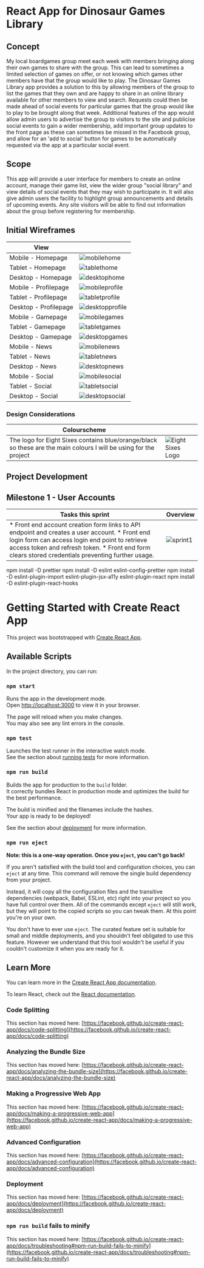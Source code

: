 # React App for Dinosaur Games Library

## Concept

My local boardgames group meet each week with members bringing along their own games to share with the group. This can lead to sometimes a limited selection of games on offer, or not knowing which games other members have that the group would like to play. The Dinosaur Games Library app provides a solution to this by allowing members of the group to list the games that they own and are happy to share in an online library available for other members to view and search. Requests could then be made ahead of social events for particular games that the group would like to play to be brought along that week. Additional features of the app would allow admin users to advertise the group to visitors to the site and publicise social events to gain a wider membership, add important group updates to the front page as these can sometimes be missed in the Facebook group, and allow for an 'add to social' button for games to be automatically requested via the app at a particular social event.

## Scope

This app will provide a user interface for members to create an online account, manage their game list, view the wider group "social library" and view details of social events that they may wish to participate in. It will also give admin users the facility to highlight group announcements and details of upcoming events. Any site visitors will be able to find out information about the group before registering for membership.

## Initial Wireframes

| View                  |                                                                                 |
| --------------------- | ------------------------------------------------------------------------------- |
| Mobile - Homepage     | ![mobilehome](/Documentation/Wireframes/wireframe_mobile_home.png)              |
| Tablet - Homepage     | ![tablethome](/Documentation/Wireframes/wireframe_tablet_home.png)              |
| Desktop - Homepage    | ![desktophome](/Documentation/Wireframes/wireframe_desktop_home.png)            |
| Mobile - Profilepage  | ![mobileprofile](/Documentation/Wireframes/wireframe_mobile_profile_view.png)   |
| Tablet - Profilepage  | ![tabletprofile](/Documentation/Wireframes/wireframe_tablet_profile_view.png)   |
| Desktop - Profilepage | ![desktopprofile](/Documentation/Wireframes/wireframe_desktop_profile_view.png) |
| Mobile - Gamepage     | ![mobilegames](/Documentation/Wireframes/wireframe_mobile_game_detail.png)      |
| Tablet - Gamepage     | ![tabletgames](/Documentation/Wireframes/wireframe_tablet_game_detail.png)      |
| Desktop - Gamepage    | ![desktopgames](/Documentation/Wireframes/wireframe_desktop_game_detail.png)    |
| Mobile - News         | ![mobilenews](/Documentation/Wireframes/wireframe_mobile_news_detail.png)       |
| Tablet - News         | ![tabletnews](/Documentation/Wireframes/wireframe_tablet_news_detail.png)       |
| Desktop - News        | ![desktopnews](/Documentation/Wireframes/wireframe_desktop_news_detail.png)     |
| Mobile - Social       | ![mobilesocial](/Documentation/Wireframes/wireframe_mobile_social_detail.png)   |
| Tablet - Social       | ![tabletsocial](/Documentation/Wireframes/wireframe_tablet_social_detail.png)   |
| Desktop - Social      | ![desktopsocial](/Documentation/Wireframes/wireframe_desktop_social_detail.png) |

### Design Considerations

| Colourscheme |                                                    |
| ------------ | -------------------------------------------------- |
| The logo for Eight Sixes contains blue/orange/black so these are the main colours I will be using for the project | ![Eight Sixes Logo](/Documentation/eightsixes.png) |

## Project Development

## Milestone 1 - User Accounts

| Tasks this sprint | Overview |
| ------------------| -------- |
| * Front end account creation form links to API endpoint and creates a user account. * Front end login form can access login end point to retrieve access token and refresh token. * Front end form clears stored credentials preventing further usage. | ![sprint1](/Documentation/sprint1.png) |

npm install -D prettier
npm install -D eslint eslint-config-prettier
npm install -D eslint-plugin-import eslint-plugin-jsx-a11y eslint-plugin-react
npm install -D eslint-plugin-react-hooks

# Getting Started with Create React App

This project was bootstrapped with [Create React App](https://github.com/facebook/create-react-app).

## Available Scripts

In the project directory, you can run:

### `npm start`

Runs the app in the development mode.\
Open [http://localhost:3000](http://localhost:3000) to view it in your browser.

The page will reload when you make changes.\
You may also see any lint errors in the console.

### `npm test`

Launches the test runner in the interactive watch mode.\
See the section about [running tests](https://facebook.github.io/create-react-app/docs/running-tests) for more information.

### `npm run build`

Builds the app for production to the `build` folder.\
It correctly bundles React in production mode and optimizes the build for the best performance.

The build is minified and the filenames include the hashes.\
Your app is ready to be deployed!

See the section about [deployment](https://facebook.github.io/create-react-app/docs/deployment) for more information.

### `npm run eject`

**Note: this is a one-way operation. Once you `eject`, you can't go back!**

If you aren't satisfied with the build tool and configuration choices, you can `eject` at any time. This command will remove the single build dependency from your project.

Instead, it will copy all the configuration files and the transitive dependencies (webpack, Babel, ESLint, etc) right into your project so you have full control over them. All of the commands except `eject` will still work, but they will point to the copied scripts so you can tweak them. At this point you're on your own.

You don't have to ever use `eject`. The curated feature set is suitable for small and middle deployments, and you shouldn't feel obligated to use this feature. However we understand that this tool wouldn't be useful if you couldn't customize it when you are ready for it.

## Learn More

You can learn more in the [Create React App documentation](https://facebook.github.io/create-react-app/docs/getting-started).

To learn React, check out the [React documentation](https://reactjs.org/).

### Code Splitting

This section has moved here: [https://facebook.github.io/create-react-app/docs/code-splitting](https://facebook.github.io/create-react-app/docs/code-splitting)

### Analyzing the Bundle Size

This section has moved here: [https://facebook.github.io/create-react-app/docs/analyzing-the-bundle-size](https://facebook.github.io/create-react-app/docs/analyzing-the-bundle-size)

### Making a Progressive Web App

This section has moved here: [https://facebook.github.io/create-react-app/docs/making-a-progressive-web-app](https://facebook.github.io/create-react-app/docs/making-a-progressive-web-app)

### Advanced Configuration

This section has moved here: [https://facebook.github.io/create-react-app/docs/advanced-configuration](https://facebook.github.io/create-react-app/docs/advanced-configuration)

### Deployment

This section has moved here: [https://facebook.github.io/create-react-app/docs/deployment](https://facebook.github.io/create-react-app/docs/deployment)

### `npm run build` fails to minify

This section has moved here: [https://facebook.github.io/create-react-app/docs/troubleshooting#npm-run-build-fails-to-minify](https://facebook.github.io/create-react-app/docs/troubleshooting#npm-run-build-fails-to-minify)
